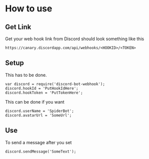 # How to use

## Get Link

Get your web hook link from Discord
should look something like this
```
https://canary.discordapp.com/api/webhooks/<HOOKID>/<TOKEN>
```

## Setup

This has to be done.
```
var discord = require('discord-bot-webhook');
discord.hookId = 'PutHookIdHere';
discord.hookToken = 'PutTokenHere';
```

This can be done if you want
```
discord.userName = 'SpiderBot';
discord.avatarUrl = 'SomeUrl';
```

## Use

To send a message after you set

```
discord.sendMessage('SomeText');
```
